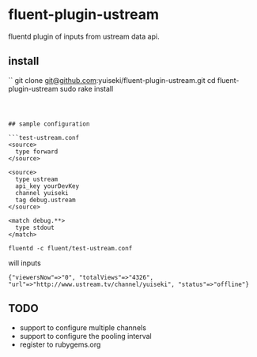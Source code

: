 
fluent-plugin-ustream
=====================


fluentd plugin of inputs from ustream data api.


## install

``
git clone git@github.com:yuiseki/fluent-plugin-ustream.git
cd fluent-plugin-ustream
sudo rake install
```



## sample configuration

```test-ustream.conf
<source>
  type forward
</source>

<source>
  type ustream
  api_key yourDevKey
  channel yuiseki
  tag debug.ustream
</source>

<match debug.**>
  type stdout
</match>
```

```
fluentd -c fluent/test-ustream.conf
```

will inputs

```
{"viewersNow"=>"0", "totalViews"=>"4326", "url"=>"http://www.ustream.tv/channel/yuiseki", "status"=>"offline"}
```


## TODO
- support to configure multiple channels
- support to configure the pooling interval
- register to rubygems.org

